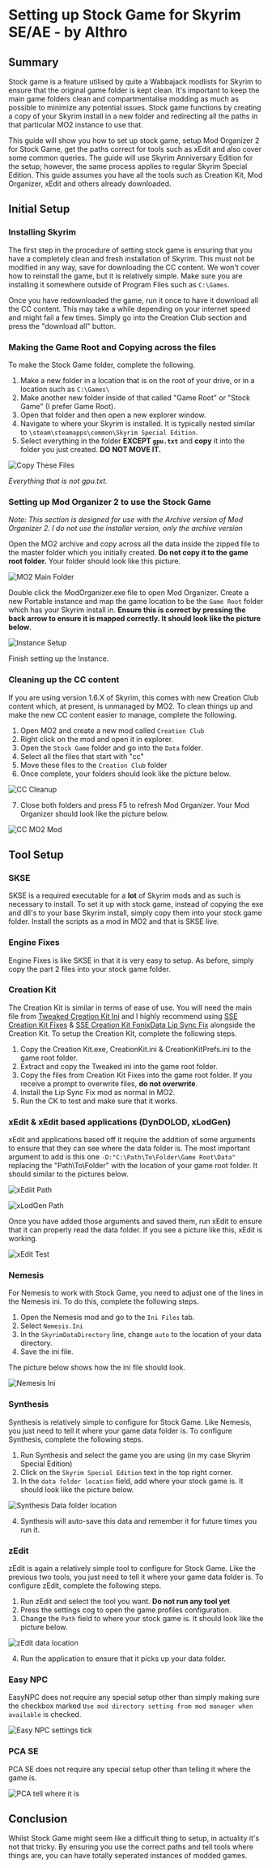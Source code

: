# Setting up Stock Game for Skyrim SE/AE - by Althro

## Summary
Stock game is a feature utilised by quite a Wabbajack modlists for Skyrim to ensure that the original game folder is kept clean. It's important to keep the main game folders clean and compartmentalise modding as much as possible to minimize any potential issues. Stock game functions by creating a copy of your Skyrim install in a new folder and redirecting all the paths in that particular MO2 instance to use that. 

This guide will show you how to set up stock game, setup Mod Organizer 2 for Stock Game, get the paths correct for tools such as xEdit and also cover some common queries. The guide will use Skyrim Anniversary Edition for the setup; however, the same process applies to regular Skyrim Special Edition. This guide assumes you have all the tools such as Creation Kit, Mod Organizer, xEdit and others already downloaded.

## Initial Setup
### Installing Skyrim
The first step in the procedure of setting stock game is ensuring that you have a completely clean and fresh installation of Skyrim. This must not be modified in any way, save for downloading the CC content. We won't cover how to reinstall the game, but it is relatively simple. Make sure you are installing it somewhere outside of Program Files such as `C:\Games`.

Once you have redownloaded the game, run it once to have it download all the CC content. This may take a while depending on your internet speed and might fail a few times. Simply go into the Creation Club section and press the "download all" button.

### Making the Game Root and Copying across the files
To make the Stock Game folder, complete the following.

1. Make a new folder in a location that is on the root of your drive, or in a location such as `C:\Games\`
2. Make another new folder inside of that called "Game Root" or "Stock Game" (I prefer Game Root).
3. Open that folder and then open a new explorer window.
4. Navigate to where your Skyrim is installed. It is typically nested similar to `\steam\steamapps\common\Skyrim Special Edition`.
5. Select everything in the folder **EXCEPT `gpu.txt`** and **copy** it into the folder you just created. **DO NOT MOVE IT.**

![Copy These Files](https://raw.githubusercontent.com/The-Animonculory/Modding-Resources/main/Images/Stock%20Game/CopyThis.webp)

*Everything that is not gpu.txt.*

### Setting up Mod Organizer 2 to use the Stock Game
*Note: This section is designed for use with the Archive version of Mod Organizer 2. I do not use the installer version, only the archive version*

Open the MO2 archive and copy across all the data inside the zipped file to the master folder which you initially created. **Do not copy it to the game root folder.** Your folder should look like this picture.

![MO2 Main Folder](https://raw.githubusercontent.com/The-Animonculory/Modding-Resources/main/Images/Stock%20Game/MO2MainFolder.webp)

Double click the ModOrganizer.exe file to open Mod Organizer. Create a new Portable instance and map the game location to be the `Game Root` folder which has your Skyrim install in. **Ensure this is correct by pressing the back arrow to ensure it is mapped correctly. It should look like the picture below**.

![Instance Setup](https://raw.githubusercontent.com/The-Animonculory/Modding-Resources/main/Images/Stock%20Game/MO2InstanceSetup.webp)

Finish setting up the Instance. 

### Cleaning up the CC content
If you are using version 1.6.X of Skyrim, this comes with new Creation Club content which, at present, is unmanaged by MO2. To clean things up and make the new CC content easier to manage, complete the following.

1. Open MO2 and create a new mod called `Creation Club`
2. Right click on the mod and open it in explorer.
3. Open the `Stock Game` folder and go into the `Data` folder.
4. Select all the files that start with "cc" 
5. Move these files to the `Creation Club` folder
6. Once complete, your folders should look like the picture below.

![CC Cleanup](https://raw.githubusercontent.com/The-Animonculory/Modding-Resources/main/Images/Stock%20Game/CCCleanUp.webp)

7. Close both folders and press F5 to refresh Mod Organizer. Your Mod Organizer should look like the picture below.

![CC MO2 Mod](https://raw.githubusercontent.com/The-Animonculory/Modding-Resources/main/Images/Stock%20Game/MO2CCMod.webp)

## Tool Setup

### SKSE
SKSE is a required executable for a **lot** of Skyrim mods and as such is necessary to install. To set it up with stock game, instead of copying the exe and dll's to your base Skyrim install, simply copy them into your stock game folder. Install the scripts as a mod in MO2 and that is SKSE live.

### Engine Fixes
Engine Fixes is like SKSE in that it is very easy to setup. As before, simply copy the part 2 files into your stock game folder.

### Creation Kit
The Creation Kit is similar in terms of ease of use. You will need the main file from [Tweaked Creation Kit Ini](https://www.nexusmods.com/skyrimspecialedition/mods/19817) and I highly recommend using [SSE Creation Kit Fixes](https://www.nexusmods.com/skyrimspecialedition/mods/71371) & [SSE Creation Kit FonixData Lip Sync Fix](https://www.nexusmods.com/skyrimspecialedition/mods/40971) alongside the Creation Kit. To setup the Creation Kit, complete the following steps.

1. Copy the Creation Kit.exe, CreationKit.ini & CreationKitPrefs.ini to the game root folder.
2. Extract and copy the Tweaked ini into the game root folder.
3. Copy the files from Creation Kit Fixes into the game root folder. If you receive a prompt to overwrite files, **do not overwrite**.
4. Install the Lip Sync Fix mod as normal in MO2.
5. Run the CK to test and make sure that it works.

### xEdit & xEdit based applications (DynDOLOD, xLodGen)
xEdit and applications based off it require the addition of some arguments to ensure that they can see where the data folder is. The most important argument to add is this one `-D:"C:\Path\To\Folder\Game Root\Data"` replacing the "Path\To\Folder" with the location of your game root folder. It should similar to the pictures below.

![xEdiit Path](https://raw.githubusercontent.com/The-Animonculory/Modding-Resources/main/Images/Stock%20Game/xEditPath.webp)

![xLodGen Path](https://raw.githubusercontent.com/The-Animonculory/Modding-Resources/main/Images/Stock%20Game/xLodGenPath.webp)

Once you have added those arguments and saved them, run xEdit to ensure that it can properly read the data folder. If you see a picture like this, xEdit is working.

![xEdit Test](https://raw.githubusercontent.com/The-Animonculory/Modding-Resources/main/Images/Stock%20Game/xEditCheck.webp)

### Nemesis
For Nemesis to work with Stock Game, you need to adjust one of the lines in the Nemesis ini. To do this, complete the following steps.

1. Open the Nemesis mod and go to the `Ini Files` tab.
2. Select `Nemesis.Ini`
3. In the `SkyrimDataDirectory` line, change `auto` to the location of your data directory.
4. Save the ini file.

The picture below shows how the ini file should look.

![Nemesis Ini](https://raw.githubusercontent.com/The-Animonculory/Modding-Resources/main/Images/Stock%20Game/NemesisIni.webp)

### Synthesis
Synthesis is relatively simple to configure for Stock Game. Like Nemesis, you just need to tell it where your game data folder is. To configure Synthesis, complete the following steps.

1. Run Synthesis and select the game you are using (in my case Skyrim Special Edition)
2. Click on the `Skyrim Special Edition` text in the top right corner.
3. In the `data folder location` field, add where your stock game is. It should look like the picture below.

![Synthesis Data folder location](https://raw.githubusercontent.com/The-Animonculory/Modding-Resources/main/Images/Stock%20Game/SynthesisData.webp)

4. Synthesis will auto-save this data and remember it for future times you run it.

### zEdit
zEdit is again a relatively simple tool to configure for Stock Game. Like the previous two tools, you just need to tell it where your game data folder is. To configure zEdit, complete the following steps.

1. Run zEdit and select the tool you want. **Do not run any tool yet**
2. Press the settings cog to open the game profiles configuration.
3. Change the `Path` field to where your stock game is. It should look like the picture below.

![zEdit data location](https://raw.githubusercontent.com/The-Animonculory/Modding-Resources/main/Images/Stock%20Game/zEditPath.webp)

4. Run the application to ensure that it picks up your data folder.

### Easy NPC

EasyNPC does not require any special setup other than simply making sure the checkbox marked `Use mod directory setting from mod manager when available` is checked.

![Easy NPC settings tick](https://raw.githubusercontent.com/The-Animonculory/Modding-Resources/main/Images/Stock%20Game/EasyNPCPath.webp)

### PCA SE

PCA SE does not require any special setup other than telling it where the game is.

![PCA tell where it is](https://raw.githubusercontent.com/The-Animonculory/Modding-Resources/main/Images/Stock%20Game/PCAPath.webp)

## Conclusion
Whilst Stock Game might seem like a difficult thing to setup, in actuality it's not that tricky. By ensuring you use the correct paths and tell tools where things are, you can have totally seperated instances of modded games.

